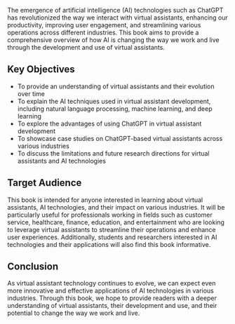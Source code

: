 

The emergence of artificial intelligence (AI) technologies such as ChatGPT has revolutionized the way we interact with virtual assistants, enhancing our productivity, improving user engagement, and streamlining various operations across different industries. This book aims to provide a comprehensive overview of how AI is changing the way we work and live through the development and use of virtual assistants.

Key Objectives
--------------

* To provide an understanding of virtual assistants and their evolution over time
* To explain the AI techniques used in virtual assistant development, including natural language processing, machine learning, and deep learning
* To explore the advantages of using ChatGPT in virtual assistant development
* To showcase case studies on ChatGPT-based virtual assistants across various industries
* To discuss the limitations and future research directions for virtual assistants and AI technologies

Target Audience
---------------

This book is intended for anyone interested in learning about virtual assistants, AI technologies, and their impact on various industries. It will be particularly useful for professionals working in fields such as customer service, healthcare, finance, education, and entertainment who are looking to leverage virtual assistants to streamline their operations and enhance user experiences. Additionally, students and researchers interested in AI technologies and their applications will also find this book informative.

Conclusion
----------

As virtual assistant technology continues to evolve, we can expect even more innovative and effective applications of AI technologies in various industries. Through this book, we hope to provide readers with a deeper understanding of virtual assistants, their development and use, and their potential to change the way we work and live.
